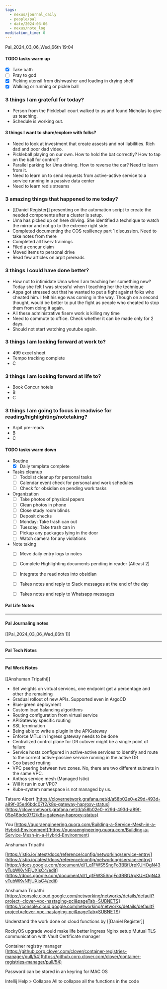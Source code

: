 ```yaml
---
tags:
  - nexus/journal_daily
  - people/pal
  - date/2024-03-06
  - nexus/note_log
meditation_time: 0
---
```


Pal_2024_03_06_Wed_66th
19:04
 
#### TODO tasks warm up
- [x] Take bath
- [ ] Pray to god
- [x] Picking utensil from dishwasher and loading in drying shelf
- [x] Walking or running or pickle ball

### 3 things I am grateful for today?
- Person from the Pickleball court walked to us and found Nicholas to give us teaching.
- Schedule is working out. 

#### 3 things I want to share/explore with folks?
- Need to look at investment that create assests and not liabilities. Rich dad and poor dad video.
- Pickleball playing on our own. How to hold the bat correctly? How to tap on the ball for control? 
- Parallel parking for Uma driving. How to reverse the car? Need to learn from it. 
- Need to learn on to send requests from active-active service to a service running in a passive data center  
- Need to learn redis streams  

### 3 amazing things that happened to me today?
- [[Daniel Register]] presenting on the automation script to create the needed components after a cluster is setup. 
- Uma has picked up on here driving. She identified a technique to watch the mirror and not go to the extreme right side.
- Completed documenting the COS resiliency part 1 discussion. Need to take notes from there
- Completed all fiserv trainings
- Filed a concur claim 
- Moved items to personal drive
- Read few articles on arpit prereads 

### 3 things I could have done better?
- How not to intimidate Uma when I am teaching her something new? Today she felt I was stressful when I teaching her the technique 
- Appa got stressed out that he wanted to put a fight against folks who cheated him. I felt his ego was coming in the way. Though on a second thought, would be better to put the fight as people who cheated to stop them from doing it again. 
- All these administrative fiserv work is killing my time  
- Need to commute to office. Check whether it can be made only for 2 days. 
- Should not start watching youtube again. 

### 3 things I am looking forward at work to? 
- 499 excel sheet
- Tempo tracking complete
- C
### 3 things I am looking forward at life to? 
- Book Concur hotels
- B
- C

### 3 things I am going to focus in readwise for reading/highlighting/notetaking? 
- Arpit pre-reads 
- B
- C

#### TODO tasks warm down
- Routine
	- [x] Daily template complete	
- Tasks cleanup 
	- [ ] Todolist cleanup for personal tasks 
	- [ ] Calendar event check for personal and work schedules  
	- [ ] Check for obsidian on pending work tasks 
- Organization
	- [ ] Take photos of physical papers 
	- [ ] Clean photos in phone 
	- [ ] Close study room blinds 
	- [ ] Deposit checks
	- [ ] Monday: Take trash can out
	- [ ] Tuesday: Take trash can in 
	- [ ] Pickup any packages lying in the door
	- [ ] Watch camera for any violations 
- Note taking
	- [ ] Move daily entry logs to notes
	- [ ] Complete Highlighting documents pending in reader (Atleast 2)
	- [ ] Integrate the read notes into obsidian 
	- [ ] Takes notes and reply to Slack messages at the end of the day
	- [ ] Takes notes and reply to Whatsapp messages




#### Pal Life Notes



-----------
#### Pal Journaling notes 
[[Pal_2024_03_06_Wed_66th 1]]


------

#### Pal Tech Notes





------ 
#### Pal Work Notes

[[Anshuman Tripathi]]
- Set weights on virtual services, one endpoint get a percentage and other the remaining
- Gradual rollout of new APIs. Supported even in ArgoCD 
- Blue-green deployment
- Custom load balancing algorithms
- Routing configuration from virtual service 
- APIGateway specific routing
- SSL termination 
- Being able to write a plugin in the APIGateway 
- Enforce MTLs in Ingress gateway needs to be done
- Centralized control plane for DR cutover might be a single point of failure 
- Service hosts configured in active-active services to identify and route to the correct active-passive service running in the active DR 
- Geo based routing
- VPC peering between two zones. No, there are two different subnets in the same VPC. 
- Anthos service mesh (Managed Istio)
- Will it run in our VPC? 
- Kube-system namespace is not managed by us. 

Tatsuro Alpert
[https://clovernetwork.grafana.net/d/a58b02e0-e29d-493d-a89f-05e46bdc07f2/k8s-gateway-haproxy-status](https://clovernetwork.grafana.net/d/a58b02e0-e29d-493d-a89f-05e46bdc07f2/k8s-gateway-haproxy-status)

You
[https://quoraengineering.quora.com/Building-a-Service-Mesh-in-a-Hybrid-Environment](https://quoraengineering.quora.com/Building-a-Service-Mesh-in-a-Hybrid-Environment)

Anshuman Tripathi

[https://istio.io/latest/docs/reference/config/networking/service-entry/](https://istio.io/latest/docs/reference/config/networking/service-entry/)
[https://docs.google.com/document/d/1_q1FWS5SngFo3BBfUrpKUHOgN43vTubWKvNFjUXisC4/edit](https://docs.google.com/document/d/1_q1FWS5SngFo3BBfUrpKUHOgN43vTubWKvNFjUXisC4/edit)

Anshuman Tripathi
[https://console.cloud.google.com/networking/networks/details/default?project=clover-vpc-nastaging-pci&pageTab=SUBNETS](https://console.cloud.google.com/networking/networks/details/default?project=clover-vpc-nastaging-pci&pageTab=SUBNETS)


Understand the work done on cloud functions by [[Daniel Register]]

RockyOS upgrade would make life better 
Ingress Nginx setup
Mutual TLS communication with Vault
Certificate manager 


Container registry manager
[https://github.corp.clover.com/clover/container-registries-manager/pull/54](https://github.corp.clover.com/clover/container-registries-manager/pull/54) 

Password can be stored in an keyring for MAC OS

Intellij Help > Collapse All to collapse all the functions in the code 


